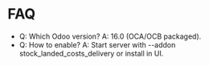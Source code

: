 # FAQ

- Q: Which Odoo version? A: 16.0 (OCA/OCB packaged).
- Q: How to enable? A: Start server with --addon stock_landed_costs_delivery or install in UI.
